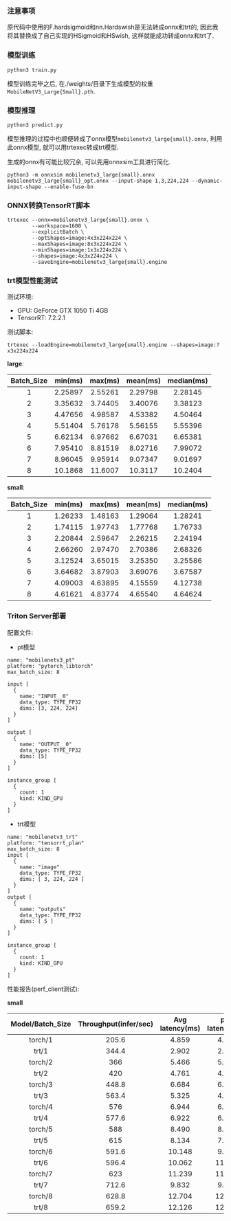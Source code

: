 ### 注意事项

原代码中使用的F.hardsigmoid和nn.Hardswish是无法转成onnx和trt的, 因此我将其替换成了自己实现的HSigmoid和HSwish, 这样就能成功转成onnx和trt了.

### 模型训练

```bash_script
python3 train.py
```

模型训练完毕之后, 在./weights/目录下生成模型的权重`MobileNetV3_Large{Small}.pth`.

### 模型推理

```bash_script
python3 predict.py
```

模型推理的过程中也顺便转成了onnx模型`mobilenetv3_large{small}.onnx`, 利用此onnx模型, 就可以用trtexec转成trt模型.

生成的onnx有可能比较冗余, 可以先用onnxsim工具进行简化.

```bash_script
python3 -m onnxsim mobilenetv3_large{small}.onnx mobilenetv3_large{small}_opt.onnx --input-shape 1,3,224,224 --dynamic-input-shape --enable-fuse-bn
```

### ONNX转换TensorRT脚本

```shell script
trtexec --onnx=mobilenetv3_large{small}.onnx \
        --workspace=1600 \
        --explicitBatch \
        --optShapes=image:4x3x224x224 \
        --maxShapes=image:8x3x224x224 \
        --minShapes=image:1x3x224x224 \
        --shapes=image:4x3x224x224 \
        --saveEngine=mobilenetv3_large{small}.engine
```

### trt模型性能测试

测试环境:
- GPU: GeForce GTX 1050 Ti 4GB
- TensorRT: 7.2.2.1

测试脚本:

```shell script
trtexec --loadEngine=mobilenetv3_large{small}.engine --shapes=image:?x3x224x224
```

**large**:

| Batch_Size | min(ms) | max(ms) | mean(ms) | median(ms) |
|:----:|:----:|:----:|:----:|:----:|
| 1 | 2.25897 | 2.55261 | 2.29798 | 2.28145 |
| 2 | 3.35632 | 3.74405 | 3.40076 | 3.38123 |
| 3 | 4.47656 | 4.98587 | 4.53382 | 4.50464 |
| 4 | 5.51404 | 5.76178 | 5.56155 | 5.55396 |
| 5 | 6.62134 | 6.97662 | 6.67031 | 6.65381 |
| 6 | 7.95410 | 8.81519 | 8.02716 | 7.99072 |
| 7 | 8.96045 | 9.95914 | 9.07347 | 9.01697 |
| 8 | 10.1868 | 11.6007 | 10.3117 | 10.2404 |

**small**:

| Batch_Size | min(ms) | max(ms) | mean(ms) | median(ms) |
|:----:|:----:|:----:|:----:|:----:|
| 1 | 1.26233 | 1.48163 | 1.29064 | 1.28241 |
| 2 | 1.74115 | 1.97743 | 1.77768 | 1.76733 |
| 3 | 2.20844 | 2.59647 | 2.26215 | 2.24194 |
| 4 | 2.66260 | 2.97470 | 2.70386 | 2.68326 |
| 5 | 3.12524 | 3.65015 | 3.25350 | 3.25586 |
| 6 | 3.64682 | 3.87903 | 3.69076 | 3.67587 |
| 7 | 4.09003 | 4.63895 | 4.15559 | 4.12738 |
| 8 | 4.61621 | 4.83774 | 4.65540 | 4.64624 |

### Triton Server部署

配置文件:

- pt模型

```
name: "mobilenetv3_pt"
platform: "pytorch_libtorch"
max_batch_size: 8

input [
  {
    name: "INPUT__0"
    data_type: TYPE_FP32
    dims: [3, 224, 224]
  }
]

output [
  {
    name: "OUTPUT__0"
    data_type: TYPE_FP32
    dims: [5]
  }
]

instance_group [
  {
    count: 1
    kind: KIND_GPU
  }
]
```

- trt模型

```
name: "mobilenetv3_trt"
platform: "tensorrt_plan"
max_batch_size: 8
input [
  {
    name: "image"
    data_type: TYPE_FP32
    dims: [ 3, 224, 224 ]
  }
]
output [
  {
    name: "outputs"
    data_type: TYPE_FP32
    dims: [ 5 ]
  }
]

instance_group [
  {
    count: 1
    kind: KIND_GPU
  }
]
```

性能报告(perf_client测试):

**small**

| Model/Batch_Size | Throughput(infer/sec) | Avg latency(ms) | p50 latency(ms) | p90 latency(ms) | p90 latency(ms) | p95 latency(ms) |
|:----:|:----:|:----:|:----:|:----:|:----:|:----:|
| torch/1 | 205.6 | 4.859 | 4.807 | 5.118 | 5.260 | 5485 |
| trt/1 | 344.4 | 2.902 | 2.995 | 3.263 | 3.426 | 3.783 |
| torch/2 | 366 | 5.466 | 5.401 | 5.739 | 5.930 | 6.297 |
| trt/2 | 420 | 4.761 | 4.770 | 5.839 | 5.902 | 6.206 |
| torch/3 | 448.8 | 6.684 | 6.189 | 8.144 | 9.125 | 11.177 |
| trt/3 | 563.4 | 5.325 | 4.979 | 7.549 | 7.921 | 9.080 |
| torch/4 | 576 | 6.944 | 6.897 | 7.099 | 7.220 | 7.714 |
| trt/4 | 577.6 | 6.922 | 6.869 | 8.138 | 9.623 | 10.033 |
| torch/5 | 588 | 8.490 | 8.387 | 8.811 | 9.118 | 9.429 |
| trt/5 | 615 | 8.134 | 7.853 | 11.349 | 11.782 | 11.998 |
| torch/6 | 591.6 | 10.148 | 9.883 | 10.906 | 11.058 | 11.373 |
| trt/6 | 596.4 | 10.062 | 11.058 | 11.322 | 13.744 | 14.060 |
| torch/7 | 623 | 11.239 | 11.183 | 11.463 | 11.636 | 12.183 |
| trt/7 | 712.6 | 9.832 | 9.603 | 12.520 | 14.694 | 15.847 |
| torch/8 | 628.8 | 12.704 | 12.628 | 12.818 | 13.435 | 13.657 |
| trt/8 | 659.2 | 12.126 | 12.277 | 14.346 | 14.538 | 17.834 |
